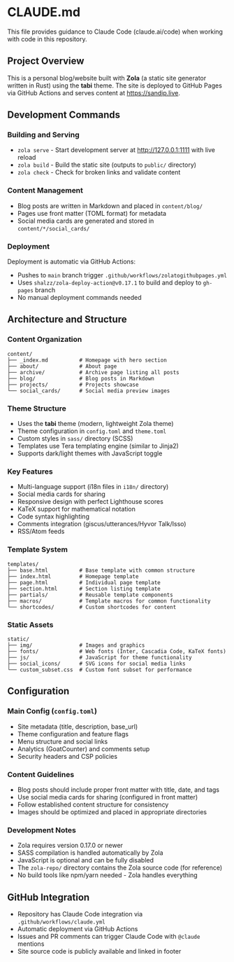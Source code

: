 # CLAUDE.md

This file provides guidance to Claude Code (claude.ai/code) when working with code in this repository.

## Project Overview

This is a personal blog/website built with **Zola** (a static site generator written in Rust) using the **tabi** theme. The site is deployed to GitHub Pages via GitHub Actions and serves content at https://sandip.live.

## Development Commands

### Building and Serving
- `zola serve` - Start development server at http://127.0.0.1:1111 with live reload
- `zola build` - Build the static site (outputs to `public/` directory)
- `zola check` - Check for broken links and validate content

### Content Management
- Blog posts are written in Markdown and placed in `content/blog/`
- Pages use front matter (TOML format) for metadata
- Social media cards are generated and stored in `content/*/social_cards/`

### Deployment
Deployment is automatic via GitHub Actions:
- Pushes to `main` branch trigger `.github/workflows/zolatogithubpages.yml`
- Uses `shalzz/zola-deploy-action@v0.17.1` to build and deploy to `gh-pages` branch
- No manual deployment commands needed

## Architecture and Structure

### Content Organization
```
content/
├── _index.md          # Homepage with hero section
├── about/             # About page
├── archive/           # Archive page listing all posts  
├── blog/              # Blog posts in Markdown
├── projects/          # Projects showcase
└── social_cards/      # Social media preview images
```

### Theme Structure
- Uses the **tabi** theme (modern, lightweight Zola theme)
- Theme configuration in `config.toml` and `theme.toml`
- Custom styles in `sass/` directory (SCSS)
- Templates use Tera templating engine (similar to Jinja2)
- Supports dark/light themes with JavaScript toggle

### Key Features
- Multi-language support (i18n files in `i18n/` directory)
- Social media cards for sharing
- Responsive design with perfect Lighthouse scores
- KaTeX support for mathematical notation
- Code syntax highlighting
- Comments integration (giscus/utterances/Hyvor Talk/Isso)
- RSS/Atom feeds

### Template System
```
templates/
├── base.html          # Base template with common structure
├── index.html         # Homepage template
├── page.html          # Individual page template
├── section.html       # Section listing template
├── partials/          # Reusable template components
├── macros/            # Template macros for common functionality
└── shortcodes/        # Custom shortcodes for content
```

### Static Assets
```
static/
├── img/               # Images and graphics
├── fonts/             # Web fonts (Inter, Cascadia Code, KaTeX fonts)
├── js/                # JavaScript for theme functionality
├── social_icons/      # SVG icons for social media links
└── custom_subset.css  # Custom font subset for performance
```

## Configuration

### Main Config (`config.toml`)
- Site metadata (title, description, base_url)
- Theme configuration and feature flags
- Menu structure and social links
- Analytics (GoatCounter) and comments setup
- Security headers and CSP policies

### Content Guidelines
- Blog posts should include proper front matter with title, date, and tags
- Use social media cards for sharing (configured in front matter)
- Follow established content structure for consistency
- Images should be optimized and placed in appropriate directories

### Development Notes
- Zola requires version 0.17.0 or newer
- SASS compilation is handled automatically by Zola
- JavaScript is optional and can be fully disabled
- The `zola-repo/` directory contains the Zola source code (for reference)
- No build tools like npm/yarn needed - Zola handles everything

## GitHub Integration

- Repository has Claude Code integration via `.github/workflows/claude.yml`
- Automatic deployment via GitHub Actions
- Issues and PR comments can trigger Claude Code with `@claude` mentions
- Site source code is publicly available and linked in footer